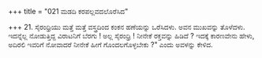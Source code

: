 +++
title = "021 ಮಡದಿ ಕರಪಲ್ಲವದಲೊರೆಸಿದ"

+++
21. ಸೈರಂಧ್ರಿಯು ಮತ್ತೆ ಮತ್ತೆ ವಸ್ತ್ರದಿಂದ ಕಂಕನ ಹಣೆಯನ್ನು ಒರೆಸಿದಳು. ಅವನ ಮುಖವನ್ನು ತೊಳೆದಳು. ಇದನ್ನೆಲ್ಲ ನೋಡುತ್ತಿದ್ದ ವಿರಾಟನಿಗೆ ಬೆರಗು ! ಅಲ್ಲ ಸೈರಂಧ್ರಿ ! ನೀನೇಕೆ ರಕ್ತವನ್ನು ಹಿಡಿದೆ ? ಇದಕ್ಕೆ ಕಾರಣವೇನು ಹೇಳು, ಅದಿರಲಿ ಇವರಿಗೆ ನೋವಾದರೆ ನೀನೇಕೆ ಹೀಗೆ ಗೊಂದಲಗೊಳ್ಳಬೇಕು ?" ಎಂದು ಅವಳನ್ನು ಕೇಳಿದ.